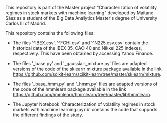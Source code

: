 This repository is part of the Master project "Characterization of volatility regimes in stock markets with machine learning" developed by Maitane Sáez as a student of the Big Data Analytics Master's degree of University Carlos III of Madrid.

This repository contains the following files:
- The files '^IBEX.csv', '^FCHI.csv' and '^N225.csv.csv' contain the historical data of the IBEX 35, CAC 40 and Nikkei 225 indexes, respectively. This have been obtained by accessing Yahoo Finance.

- The files '_base.py' and '_gaussian_mixture.py' files are adapted versions of the code of the sklearn.mixture package available in the link https://github.com/scikit-learn/scikit-learn/tree/master/sklearn/mixture.

- The files '_base_hmm.py' and '_hmm.py' files are adapted versions of the code of the hmmlearn package available in the link https://github.com/hmmlearn/hmmlearn/tree/master/lib/hmmlearn.

- The Jupyter Notebook 'Characterization of volatility regimes in stock markets with machine learning.ipynb' contains the code that supports the different findings of the study.
